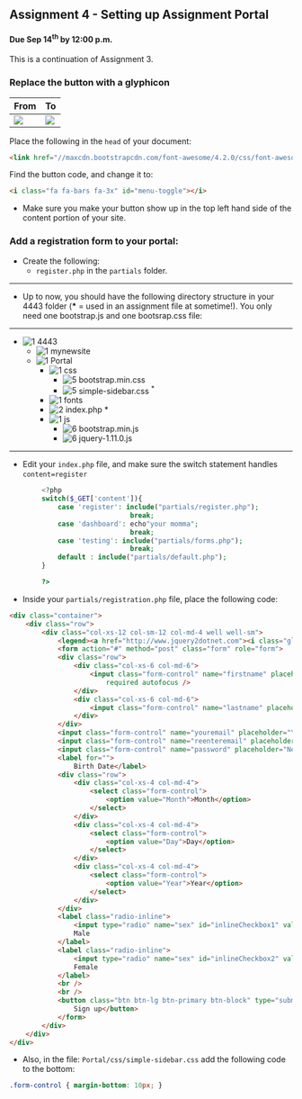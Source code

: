 ## Assignment 4 - Setting up Assignment Portal

#### Due Sep 14<sup>th</sup> by 12:00 p.m.

This is a continuation of Assignment 3.

### Replace the button with a glyphicon

| From    |   To |
|---------|------|
|![](http://f.cl.ly/items/3B1r460M1Q3Q091E1o1N/Screenshot%202014-08-27%2011.52.49.png)|![](http://f.cl.ly/items/3z1B1V0r40032w0C1M2D/Screenshot%202014-08-27%2011.50.08.png)|

Place the following in the `head` of your document:

```html
<link href="//maxcdn.bootstrapcdn.com/font-awesome/4.2.0/css/font-awesome.min.css" rel="stylesheet">
```

Find the button code, and change it to:

```html
<i class="fa fa-bars fa-3x" id="menu-toggle"></i>
```

- Make sure you make your button show up in the top left hand side of the content portion of your site.

### Add a registration form to your portal:

- Create the following:
    - `register.php` in the `partials` folder.

-----

- Up to now, you should have the following directory structure in your 4443 folder (__*__ = used in an assignment file at sometime!). You only need one bootstrap.js and one bootsrap.css file:

-----
- ![1] 4443
	- ![1] mynewsite
	- ![1] Portal
	    - ![1] css
	        - ![5] bootstrap.min.css
	        - ![5] simple-sidebar.css <sup>*</sup>
	    - ![1] fonts
	    - ![2] index.php *
	    - ![1] js
	        - ![6] bootstrap.min.js
	        - ![6] jquery-1.11.0.js

------

- Edit your `index.php` file, and make sure the switch statement handles `content=register`

```php
		<?php
		switch($_GET['content']){
			case 'register': include("partials/register.php");
							  break;
			case 'dashboard': echo"your momma";
							  break;
			case 'testing': include("partials/forms.php");
							  break;
			default : include("partials/default.php");
		}

		?>
```

- Inside your `partials/registration.php` file, place the following code:

```html
<div class="container">
    <div class="row">
        <div class="col-xs-12 col-sm-12 col-md-4 well well-sm">
            <legend><a href="http://www.jquery2dotnet.com"><i class="glyphicon glyphicon-globe"></i></a> Sign up!</legend>
            <form action="#" method="post" class="form" role="form">
            <div class="row">
                <div class="col-xs-6 col-md-6">
                    <input class="form-control" name="firstname" placeholder="First Name" type="text"
                        required autofocus />
                </div>
                <div class="col-xs-6 col-md-6">
                    <input class="form-control" name="lastname" placeholder="Last Name" type="text" required />
                </div>
            </div>
            <input class="form-control" name="youremail" placeholder="Your Email" type="email" />
            <input class="form-control" name="reenteremail" placeholder="Re-enter Email" type="email" />
            <input class="form-control" name="password" placeholder="New Password" type="password" />
            <label for="">
                Birth Date</label>
            <div class="row">
                <div class="col-xs-4 col-md-4">
                    <select class="form-control">
                        <option value="Month">Month</option>
                    </select>
                </div>
                <div class="col-xs-4 col-md-4">
                    <select class="form-control">
                        <option value="Day">Day</option>
                    </select>
                </div>
                <div class="col-xs-4 col-md-4">
                    <select class="form-control">
                        <option value="Year">Year</option>
                    </select>
                </div>
            </div>
            <label class="radio-inline">
                <input type="radio" name="sex" id="inlineCheckbox1" value="male" />
                Male
            </label>
            <label class="radio-inline">
                <input type="radio" name="sex" id="inlineCheckbox2" value="female" />
                Female
            </label>
            <br />
            <br />
            <button class="btn btn-lg btn-primary btn-block" type="submit">
                Sign up</button>
            </form>
        </div>
    </div>
</div>
```
- Also, in the file: `Portal/css/simple-sidebar.css` add the following code to the bottom:

```css
.form-control { margin-bottom: 10px; }
```

[1]: https://cdn1.iconfinder.com/data/icons/stilllife/24x24/filesystems/gnome-fs-directory.png
[2]: http://png-2.findicons.com/files/icons/2360/spirit20/20/file_php.png
[3]: http://www.lecollagiste.com/collanews/themes/lilina/web/media/folder.gif
[4]: http://rs.tudelft.nl/~rlindenbergh/publications/html.gif
[5]: https://cdn4.iconfinder.com/data/icons/spirit20/file-css.png
[6]: https://cdn4.iconfinder.com/data/icons/spirit20/file-js.png
